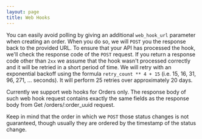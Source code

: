 ```yaml
---
layout: page
title: Web Hooks
---
```


You can easily avoid polling by giving an additional `web_hook_url` parameter when
creating an order. When you do so, we will `POST` you the response back to the
provided URL. To ensure that your API has processed the hook, we'll check the
response code of the `POST` request. If you return a response code other than
`2xx` we assume that the hook wasn't processed correctly and it will be
retried in a short period of time. We will retry with an
exponential backoff using the formula
`retry_count ** 4 + 15` (i.e. 15, 16, 31, 96, 271, ... seconds).
It will perform 25 retries over approximately 20 days.

Currently we support web hooks for Orders only. The response body of such web hook
request contains exactly the same fields as the response body from Get /orders/:order_uuid request.

Keep in mind that the order in which we `POST`
those status changes is not guaranteed, though usually they are ordered by the
timestamp of the status change.